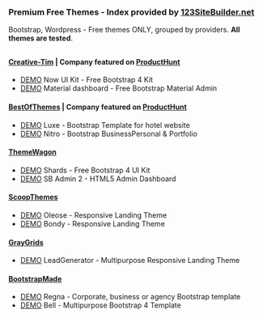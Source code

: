 ### Premium Free Themes - Index provided by [123SiteBuilder.net](https://www.123SiteBuilder.net) 

Bootstrap, Wordpress - Free themes ONLY, grouped by providers. **All themes are tested**.  


## 
#### [Creative-Tim](https://www.creative-tim.com/bootstrap-themes/free) | Company featured on [ProductHunt](https://www.producthunt.com/) 

* [DEMO](http://demos.creative-tim.com/now-ui-kit/index.html) Now UI Kit - Free Bootstrap 4 Kit
* [DEMO](http://demos.creative-tim.com/material-dashboard/examples/dashboard.html) Material dashboard - Free Bootstrap Material Admin

#### [BestOfThemes](https://www.bestofthemes.com) | Company featured on [ProductHunt](https://www.producthunt.com/)  

* [DEMO](https://freehtml5.co/preview/?item=nitro-free-website-template-using-bootstrap-3) Luxe - Bootstrap Template for hotel website
* [DEMO](https://freehtml5.co/preview/?item=luxe-free-html5-bootstrap-template-for-hotel-website) Nitro - Bootstrap BusinessPersonal & Portfolio
    
#### [ThemeWagon](https://themewagon.com/theme_tag/free/) 

* [DEMO](http://demo.themewagon.com/preview/download-free-bootstrap-4-ui-kit) Shards - Free Bootstrap 4 UI Kit
* [DEMO](https://technext.github.io/startbootstrap-sb-admin-2/pages/index.html) SB Admin 2 - HTML5 Admin Dashboard

#### [ScoopThemes](http://www.scoopthemes.com/) 

* [DEMO](http://www.scoopthemes.com/templates/Oleose/Freeze/) Oleose - Responsive Landing Theme
* [DEMO](http://www.scoopthemes.com/templates/bondy/) Bondy - Responsive Landing Theme

#### [GrayGrids](https://graygrids.com)

* [DEMO](http://vtdes.ru/demo/leadgen/) LeadGenerator - Multipurpose Responsive Landing Theme

#### [BootstrapMade](https://bootstrapmade.com)

* [DEMO](https://bootstrapmade.com/demo/Regna/) Regna - Corporate, business or agency Bootstrap template
* [DEMO](https://bootstrapmade.com/demo/Bell/) Bell - Multipurpose Bootstrap 4 Template





